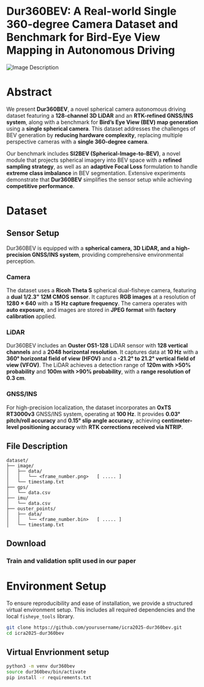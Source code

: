 # Dur360BEV: A Real-world Single 360-degree Camera Dataset and Benchmark for Bird-Eye View Mapping in Autonomous Driving

![Image Description](./ICRA_2025_Head_Image.png)

# Abstract  
We present **Dur360BEV**, a novel spherical camera autonomous driving dataset featuring a **128-channel 3D LiDAR** and an **RTK-refined GNSS/INS system**, along with a benchmark for **Bird’s Eye View (BEV) map generation** using a **single spherical camera**. This dataset addresses the challenges of BEV generation by **reducing hardware complexity**, replacing multiple perspective cameras with a **single 360-degree camera**.  

Our benchmark includes **SI2BEV (Spherical-Image-to-BEV)**, a novel module that projects spherical imagery into BEV space with a **refined sampling strategy**, as well as an **adaptive Focal Loss** formulation to handle **extreme class imbalance** in BEV segmentation. Extensive experiments demonstrate that **Dur360BEV** simplifies the sensor setup while achieving **competitive performance**.

# Dataset

## Sensor Setup  

Dur360BEV is equipped with a **spherical camera, 3D LiDAR, and a high-precision GNSS/INS system**, providing comprehensive environmental perception.

### **Camera**  
The dataset uses a **Ricoh Theta S** spherical dual-fisheye camera, featuring a **dual 1/2.3" 12M CMOS sensor**. It captures **RGB images** at a resolution of **1280 × 640** with a **15 Hz capture frequency**. The camera operates with **auto exposure**, and images are stored in **JPEG format** with **factory calibration** applied.

### **LiDAR**  
Dur360BEV includes an **Ouster OS1-128** LiDAR sensor with **128 vertical channels** and a **2048 horizontal resolution**. It captures data at **10 Hz** with a **360° horizontal field of view (HFOV)** and a **-21.2° to 21.2° vertical field of view (VFOV)**. The LiDAR achieves a detection range of **120m with >50% probability** and **100m with >90% probability**, with a **range resolution of 0.3 cm**.

### **GNSS/INS**  
For high-precision localization, the dataset incorporates an **OxTS RT3000v3** GNSS/INS system, operating at **100 Hz**. It provides **0.03° pitch/roll accuracy** and **0.15° slip angle accuracy**, achieving **centimeter-level positioning accuracy** with **RTK corrections received via NTRIP**.

## File Description

```
dataset/ 
├── image/  
│   ├── data/  
│   │   └── <frame_number.png>   [ ..... ]   
│   └── timestamp.txt  
├── gps/  
│   └── data.csv  
├── imu/  
│   └── data.csv  
├── ouster_points/  
│   ├── data/  
│   │   └── <frame_number.bin>   [ ..... ]   
│   └── timestamp.txt  
```

## Download

### Train and validation split used in our paper


# Environment Setup  

To ensure reproducibility and ease of installation, we provide a structured virtual environment setup. This includes all required dependencies and the local `fisheye_tools` library.

```bash
git clone https://github.com/yourusername/icra2025-dur360bev.git
cd icra2025-dur360bev
```

## Virtual Envrionment setup
```bash
python3 -m venv dur360bev
source dur360bev/bin/activate
pip install -r requirements.txt
```
